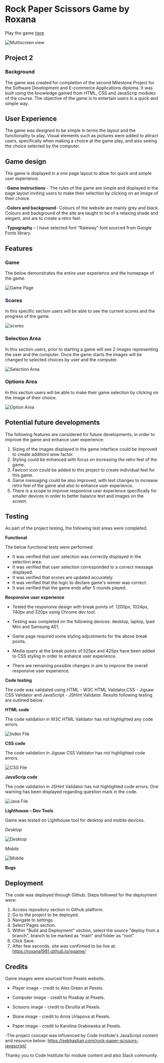 # Rock Paper Scissors Game by Roxana

Play the game [here](https://roxana1981.github.io/jsgame/)

![Multiscreen view](assets/images/multi.JPG)

## Project 2

### Background

The game was created for completion of the second Milestone Project for the Software Development and E-commerce Applications diploma. It was built using the knowledge gained from HTML, CSS and JavaScrip modules of the course.
The objective of the game is to entertain users in a quick and simple way.

## User Experience 

The game was designed to be simple in terms the layout and the functionality to play. Visual elements such as pictures were added to attract users, specifically when making a choice at the game play, and also seeing the choice selected by the computer.

## Game design 

The game is displayed in a one page layout to allow for quick and simple user experience.

-**Game instructions** - The rules of the game are simple and displayed in the page layout inviting users to make their selection by clicking on an image of their choice.

-**Colors and background**- Colours of the website are mainly grey and black. Colours and background of the site are taught to be of a relaxing shade and elegant, and are to create a retro feel.

-**Typography** – I have selected font “Raleway” font sourced from Google Fonts library.

## Features 

### Game

The below demonstrates the entire user experience and the homepage of the game.

![Game Page](assets/images/page.JPG)

### Scores

In this specific section users will be able to see the current scores and the progress of the game.

![scores](assets/images/score.JPG)

### Selection Area

In this section users, prior to starting a game will see 2 images representing the user and the computer. Once the game starts the images will be changed to selected choices by user and the computer.

![Selection Area](assets/images/selection.JPG)

### Options Area

In this section users will be able to make their game selection by clicking on the image of their choice.

![Option Area](assets/images/options.JPG)

## Potential future developments

The following features are considered for future developments, in order to improve the game and enhance user experience:

1. Sizing of the images displayed in the game interface could be improved to create additionl wow factor.
2. Styling could be enhanced with focus on increasing the retro feel of the game.
3. Favicon icon could be added to this project to create individual feel for this game.
4. Game messaging could be also improved, with text changes to increase retro feel of the game and also to enhance user experience.
5. There is a scope to improve responsive user experience specifically for smaller devices in order to better balance text and images on the screen.

## Testing 

As part of the project testing, the following test areas were completed.

**Functional**

The below functional tests were performed:

- It was verified that user selection was correctly displayed in the selection area.
- It was verified that user selection corresponded to a correct message displayed.
- It was verified that scores are updated accurately.
- It was verified that the logic to declare game's winner was correct.
- It was verified that the game ends after 5 rounds played.

**Responsive user experience**

- Tested the responsive design with break points of: 1200px, 1024px, 740px and 320px using Chrome dev tool.

- Testing was completed on the following devices: desktop, laptop, Ipad Mini and Samsung A51.

- Game page required some styling adjustments for the above break points.

- Media query at the break points of 525px and 425px have been added to CSS styling in order to enhance user experience.

- There are remaining possible changes in aim to improve the overall responsive user experience.

**Code testing**

The code was validated using HTML - W3C HTML Validator,CSS - Jigsaw CSS Validator and JavaScript - JSHint Validator.
Results following testing are outlined below:

**HTML code**

The code validation in W3C HTML Validator has not highlighted any code errors.

![Index File](assets/images/html.JPG)

**CSS code**

The code validation in Jigsaw CSS Validator has not highlighted code errors.

![CSS File](assets/images/css.JPG)

**JavaScrip code**

The code validation in JSHint Validator has not highlighted code errors. One warning has been displayed regarding question mark in the code.

![Java File](assets/images/javascript.JPG)

**Lighthouse – Dev Tools**

Game was tested on Lighthouse tool for desktop and mobile devices.

*Desktop*

![Desktop](assets/images/dlighthouse.JPG)

*Mobile*

![Mobile](assets/images/mlighthouse.JPG)

**Bugs**

## Deployment

The code was deployed through Github. Steps followed for the deployment were:

1. Access repository section in Github platform.
2. Go to the project to be deployed.
3. Navigate to settings.
4. Select Pages section.
5. Within "Build and Deployment" section, select the source "deploy from a branch", branch to be marked as “main” and folder as “root”.
6. Click Save.
7. After few seconds, site was confirmed to be live at: https://roxana1981.github.io/jsgame/

## Credits

Game images were sourced from Pexels website.

- Player image - credit to Alex Green at Pexels.

- Computer image - credit to Pixabay at Pexels.

- Scissors image - credit to Ekrulila at Pexels.

- Stone image - credit to Anna Urlapova at Pexels.

- Paper image - credit to Karolina Grabowska at Pexels.

-The project concept was influenced by Code Institute's JavaScript content and resource below:
https://sebhastian.com/rock-paper-scissors-javascript/

Thanky you to Code Institute for module content and also Slack community.

